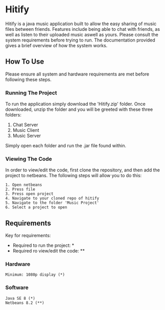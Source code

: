 # Hitify

Hitify is a java music application built to allow the easy sharing of music files between friends. Features include being able to chat with friends, as well as listen to their uploaded music aswell as yours. Please consult the system requirements before trying to run. The documentation provided gives a brief overview of how the system works.

## How To Use

Please ensure all system and hardware requirements are met before following these steps.

### Running The Project

To run the application simply download the 'Hitify.zip' folder. Once downloaded, unzip the folder and you will be greeted with these three folders:

1. Chat Server
2. Music Client
3. Music Server

Simply open each folder and run the .jar file found within.

### Viewing The Code

In order to view/edit the code, first clone the repository, and then add the project to netbeans. The following steps will allow you to do this:


	1. Open netbeans
	2. Press file
	3. Press open project
	4. Navigate to your cloned repo of hitify
	5. Navigate to the folder 'Music Project'
	6. Select a project to open


## Requirements

Key for requirements:

- Required to run the project: *
- Required ro view/edit the code: **

### Hardware


	Minimum: 1080p display (*)


### Software


	Java SE 8 (*)
	Netbeans 8.2 (**)